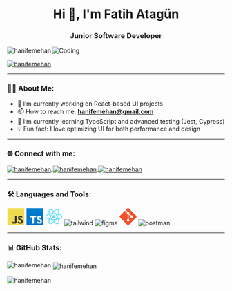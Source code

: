<h1 align="center">Hi 👋, I'm Fatih Atagün</h1>
<h3 align="center"> Junior Software Developer </h3>

<img align="right" alt="Coding" width="400" src="https://cdn.dribbble.com/users/1162077/screenshots/3848914/programmer.gif">

<p align="left"> 
  <img src="https://komarev.com/ghpvc/?username=hanifemehan&label=Profile%20views&color=0e75b6&style=flat" alt="hanifemehan" /> 
</p>

<p align="left">
  <a href="https://twitter.com/hanifemehan" target="blank">
    <img src="https://img.shields.io/twitter/follow/hanifemehan?logo=twitter&style=for-the-badge" alt="hanifemehan" />
  </a>
</p>

---

### 🧑‍💻 About Me:
- 💼 I’m currently working on React-based UI projects  
- 📫 How to reach me: **hanifemehan@gmail.com**  
- 🧠 I’m currently learning TypeScript and advanced testing (Jest, Cypress)  
- 💡 Fun fact: I love optimizing UI for both performance and design

---

### 🌐 Connect with me:
<p align="left">
  <a href="https://twitter.com/hanifemehan" target="blank">
    <img align="center" src="https://cdn.jsdelivr.net/npm/simple-icons@v5/icons/twitter.svg" alt="hanifemehan" height="30" width="40" />
  </a>
  <a href="https://linkedin.com/in/hanife-mehan" target="blank">
    <img align="center" src="https://cdn.jsdelivr.net/npm/simple-icons@v5/icons/linkedin.svg" alt="hanifemehan" height="30" width="40" />
  </a>
  <a href="https://medium.com/@hanifemehan" target="blank">
    <img align="center" src="https://cdn.jsdelivr.net/npm/simple-icons@v5/icons/medium.svg" alt="hanifemehan" height="30" width="40" />
  </a>
</p>

---

### 🛠️ Languages and Tools:
<p align="left">
  <img src="https://raw.githubusercontent.com/devicons/devicon/master/icons/javascript/javascript-original.svg" alt="javascript" width="40" height="40"/>
  <img src="https://raw.githubusercontent.com/devicons/devicon/master/icons/typescript/typescript-original.svg" alt="typescript" width="40" height="40"/>
  <img src="https://raw.githubusercontent.com/devicons/devicon/master/icons/react/react-original.svg" alt="react" width="40" height="40"/>
  <img src="https://www.vectorlogo.zone/logos/tailwindcss/tailwindcss-icon.svg" alt="tailwind" width="40" height="40"/>
  <img src="https://www.vectorlogo.zone/logos/figma/figma-icon.svg" alt="figma" width="40" height="40"/>
  <img src="https://raw.githubusercontent.com/devicons/devicon/master/icons/git/git-original.svg" alt="git" width="40" height="40"/>
  <img src="https://www.vectorlogo.zone/logos/postman/postman-icon.svg" alt="postman" width="40" height="40"/>
</p>

---

### 📊 GitHub Stats:

<p><img align="left" src="https://github-readme-stats.vercel.app/api/top-langs?username=hanifemehan&show_icons=true&locale=en&layout=compact" alt="hanifemehan" /></p>

<p>&nbsp;<img align="center" src="https://github-readme-stats.vercel.app/api?username=hanifemehan&show_icons=true&locale=en" alt="hanifemehan" /></p>

<p><img align="center" src="https://github-readme-streak-stats.herokuapp.com/?user=hanifemehan&" alt="hanifemehan" /></p>

